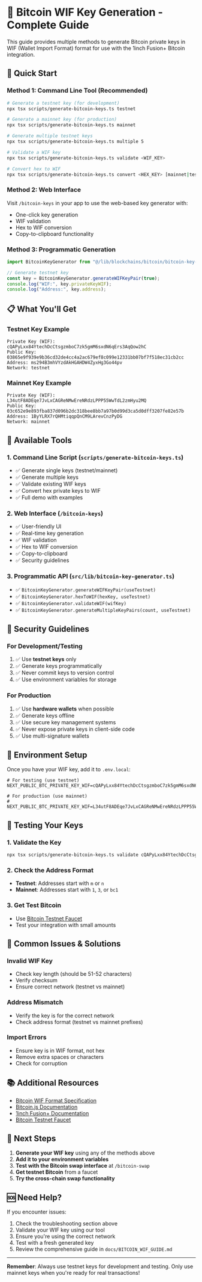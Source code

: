 # 🔑 Bitcoin WIF Key Generation - Complete Guide

This guide provides multiple methods to generate Bitcoin private keys in WIF (Wallet Import Format) format for use with the 1inch Fusion+ Bitcoin integration.

## 🚀 Quick Start

### Method 1: Command Line Tool (Recommended)

```bash
# Generate a testnet key (for development)
npx tsx scripts/generate-bitcoin-keys.ts testnet

# Generate a mainnet key (for production)
npx tsx scripts/generate-bitcoin-keys.ts mainnet

# Generate multiple testnet keys
npx tsx scripts/generate-bitcoin-keys.ts multiple 5

# Validate a WIF key
npx tsx scripts/generate-bitcoin-keys.ts validate <WIF_KEY>

# Convert hex to WIF
npx tsx scripts/generate-bitcoin-keys.ts convert <HEX_KEY> [mainnet|testnet]
```

### Method 2: Web Interface

Visit `/bitcoin-keys` in your app to use the web-based key generator with:

- One-click key generation
- WIF validation
- Hex to WIF conversion
- Copy-to-clipboard functionality

### Method 3: Programmatic Generation

```typescript
import BitcoinKeyGenerator from "@/lib/blockchains/bitcoin/bitcoin-key-generator";

// Generate testnet key
const key = BitcoinKeyGenerator.generateWIFKeyPair(true);
console.log("WIF:", key.privateKeyWIF);
console.log("Address:", key.address);
```

## 📋 What You'll Get

### Testnet Key Example

```
Private Key (WIF): cQAPyLxx84YtechDcCtsgzmboC7zk5gmM6sxdN6qErs3AqQow2hC
Public Key: 03865e9f939e9b36cd32de4cc4a2ac679ef8c099e12331bb07bf7f518ec31cb2cc
Address: ms294B3mhVYzdAkHGAHDW4ZyxHg3Go44pv
Network: testnet
```

### Mainnet Key Example

```
Private Key (WIF): L34utF8ADEqe7JvLxCAGReNMwEreNRdzLPPP55WwTdL2zmHyu2MQ
Public Key: 03c652e9e893fba837d096b2dc318bee8bb7a97b0d99d3ca5d0dff3207fe82e57b
Address: 1ByYLRX7rQHMtiqqpQnCM9LArevCnzPyDG
Network: mainnet
```

## 🔧 Available Tools

### 1. Command Line Script (`scripts/generate-bitcoin-keys.ts`)

- ✅ Generate single keys (testnet/mainnet)
- ✅ Generate multiple keys
- ✅ Validate existing WIF keys
- ✅ Convert hex private keys to WIF
- ✅ Full demo with examples

### 2. Web Interface (`/bitcoin-keys`)

- ✅ User-friendly UI
- ✅ Real-time key generation
- ✅ WIF validation
- ✅ Hex to WIF conversion
- ✅ Copy-to-clipboard
- ✅ Security guidelines

### 3. Programmatic API (`src/lib/bitcoin-key-generator.ts`)

- ✅ `BitcoinKeyGenerator.generateWIFKeyPair(useTestnet)`
- ✅ `BitcoinKeyGenerator.hexToWIF(hexKey, useTestnet)`
- ✅ `BitcoinKeyGenerator.validateWIF(wifKey)`
- ✅ `BitcoinKeyGenerator.generateMultipleKeyPairs(count, useTestnet)`

## 🔐 Security Guidelines

### For Development/Testing

1. ✅ Use **testnet keys** only
2. ✅ Generate keys programmatically
3. ✅ Never commit keys to version control
4. ✅ Use environment variables for storage

### For Production

1. ✅ Use **hardware wallets** when possible
2. ✅ Generate keys offline
3. ✅ Use secure key management systems
4. ✅ Never expose private keys in client-side code
5. ✅ Use multi-signature wallets

## 📝 Environment Setup

Once you have your WIF key, add it to `.env.local`:

```env
# For testing (use testnet)
NEXT_PUBLIC_BTC_PRIVATE_KEY_WIF=cQAPyLxx84YtechDcCtsgzmboC7zk5gmM6sxdN6qErs3AqQow2hC

# For production (use mainnet)
# NEXT_PUBLIC_BTC_PRIVATE_KEY_WIF=L34utF8ADEqe7JvLxCAGReNMwEreNRdzLPPP55WwTdL2zmHyu2MQ
```

## 🧪 Testing Your Keys

### 1. Validate the Key

```bash
npx tsx scripts/generate-bitcoin-keys.ts validate cQAPyLxx84YtechDcCtsgzmboC7zk5gmM6sxdN6qErs3AqQow2hC
```

### 2. Check the Address Format

- **Testnet**: Addresses start with `m` or `n`
- **Mainnet**: Addresses start with `1`, `3`, or `bc1`

### 3. Get Test Bitcoin

- Use [Bitcoin Testnet Faucet](https://testnet-faucet.mempool.co/)
- Test your integration with small amounts

## 🚨 Common Issues & Solutions

### Invalid WIF Key

- Check key length (should be 51-52 characters)
- Verify checksum
- Ensure correct network (testnet vs mainnet)

### Address Mismatch

- Verify the key is for the correct network
- Check address format (testnet vs mainnet prefixes)

### Import Errors

- Ensure key is in WIF format, not hex
- Remove extra spaces or characters
- Check for corruption

## 📚 Additional Resources

- [Bitcoin WIF Format Specification](https://en.bitcoin.it/wiki/Wallet_import_format)
- [Bitcoin.js Documentation](https://github.com/bitcoinjs/bitcoinjs-lib)
- [1inch Fusion+ Documentation](https://docs.1inch.dev/)
- [Bitcoin Testnet Faucet](https://testnet-faucet.mempool.co/)

## 🎯 Next Steps

1. **Generate your WIF key** using any of the methods above
2. **Add it to your environment variables**
3. **Test with the Bitcoin swap interface** at `/bitcoin-swap`
4. **Get testnet Bitcoin** from a faucet
5. **Try the cross-chain swap functionality**

## 🆘 Need Help?

If you encounter issues:

1. Check the troubleshooting section above
2. Validate your WIF key using our tool
3. Ensure you're using the correct network
4. Test with a fresh generated key
5. Review the comprehensive guide in `docs/BITCOIN_WIF_GUIDE.md`

---

**Remember**: Always use testnet keys for development and testing. Only use mainnet keys when you're ready for real transactions!
